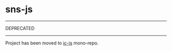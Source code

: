 # sns-js

***
DEPRECATED
***

Project has been moved to [ic-js](https://github.com/dfinity/ic-js) mono-repo.
